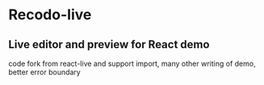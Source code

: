 # Recodo-live

## Live editor and preview for React demo

code fork from react-live and support import, many other writing of demo, better error boundary
